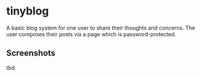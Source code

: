 # tinyblog

A basic blog system for one user to share their thoughts and concerns. The user composes their posts via a page which is password-protected.

## Screenshots

tbd
